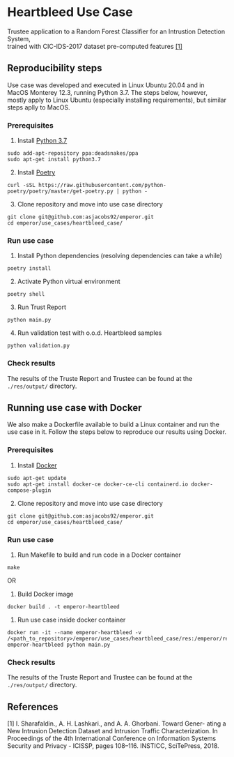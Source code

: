 # Heartbleed Use Case

 Trustee application to a Random Forest Classifier for an Intrustion Detection System, <br>trained with CIC-IDS-2017 dataset pre-computed features [[1]](#references)                         

## Reproducibility steps

Use case was developed and executed in Linux Ubuntu 20.04 and in MacOS Monterey 12.3, running Python 3.7.
The steps below, however, mostly apply to Linux Ubuntu (especially installing requirements), but similar steps aplly to MacOS.

### Prerequisites

1. Install [Python 3.7](https://www.python.org/downloads/)
```   
sudo add-apt-repository ppa:deadsnakes/ppa
sudo apt-get install python3.7
```

2. Install [Poetry](https://python-poetry.org/docs/)

```
curl -sSL https://raw.githubusercontent.com/python-poetry/poetry/master/get-poetry.py | python -
```

3. Clone repository and move into use case directory
```
git clone git@github.com:asjacobs92/emperor.git
cd emperor/use_cases/heartbleed_case/
```


### Run use case 

1. Install Python dependencies (resolving dependencies can take a while)
```
poetry install
```

2. Activate Python virtual environment 
```
poetry shell
```

3. Run Trust Report
```
python main.py 
``` 

4. Run validation test with o.o.d. Heartbleed samples
```
python validation.py 
``` 

### Check results

The results of the Truste Report and Trustee can be found at the `./res/output/` directory.

## Running use case with Docker 

We also make a Dockerfile available to build a Linux container and run the use case in it. 
Follow the steps below to reproduce our results using Docker.

### Prerequisites

1. Install [Docker](https://docs.docker.com/engine/install/ubuntu/)
```
sudo apt-get update
sudo apt-get install docker-ce docker-ce-cli containerd.io docker-compose-plugin
```

2. Clone repository and move into use case directory
```
git clone git@github.com:asjacobs92/emperor.git
cd emperor/use_cases/heartbleed_case/
```

### Run use case 

1. Run Makefile to build and run code in a Docker container
```
make
```

OR

1. Build Docker image
```
docker build . -t emperor-heartbleed
```

1. Run use case inside docker container
```
docker run -it --name emperor-heartbleed -v /<path_to_repository>/emperor/use_cases/heartbleed_case/res:/emperor/res/ emperor-heartbleed python main.py 
```

### Check results

The results of the Truste Report and Trustee can be found at the `./res/output/` directory.

## References

[1] I. Sharafaldin., A. H. Lashkari., and A. A. Ghorbani. Toward Gener- ating a New Intrusion Detection Dataset and Intrusion Traffic Characterization. In Proceedings of the 4th International Conference on Information Systems Security and Privacy - ICISSP, pages 108–116. INSTICC, SciTePress, 2018.<br>